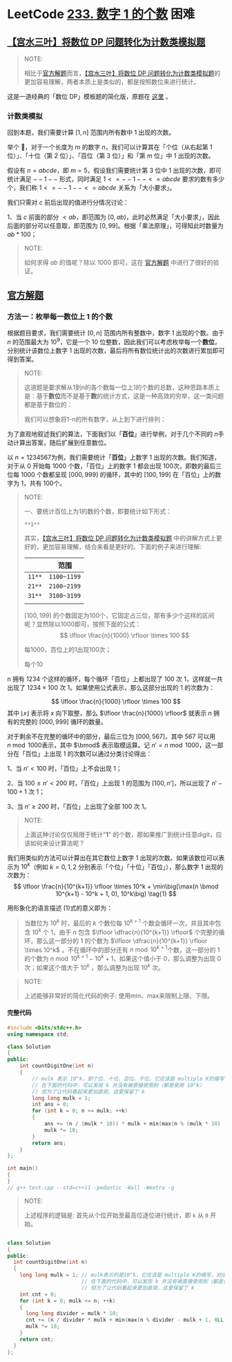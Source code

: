 # LeetCode [233. 数字 1 的个数](https://leetcode-cn.com/problems/number-of-digit-one/) 困难



## [【宫水三叶】将数位 DP 问题转化为计数类模拟题](https://leetcode-cn.com/problems/number-of-digit-one/solution/gong-shui-san-xie-jiang-shu-wei-dp-wen-t-c9oi/)

> NOTE:
>
> 相比于[官方解题](https://leetcode-cn.com/problems/number-of-digit-one/solution/shu-zi-1-de-ge-shu-by-leetcode-solution-zopq/)而言，[【宫水三叶】将数位 DP 问题转化为计数类模拟题](https://leetcode-cn.com/problems/number-of-digit-one/solution/gong-shui-san-xie-jiang-shu-wei-dp-wen-t-c9oi/)的更加容易理解，两者本质上是类似的，都是按照数位来进行统计。

这是一道经典的「数位 DP」模板题的简化版，原题在 [这里](https://leetcode-cn.com/link/?target=https%3A%2F%2Fwww.luogu.com.cn%2Fproblem%2FP1980) 。

### 计数类模拟

回到本题，我们需要计算 $[1,n]$ 范围内所有数中 $1$ 出现的次数。

举个 🌰，对于一个长度为 $m$ 的数字 $n$，我们可以计算其在「个位（从右起第 $1$ 位）」、「十位（第 $2$ 位）」、「百位（第 $3$ 位）」和「第 $m$ 位」中 $1$ 出现的次数。

假设有 $n = abcde$，即 $m = 5，$假设我们需要统计第 $3$ 位中 $1$ 出现的次数，即可统计满足 $--1--$ 形式，同时满足 $1 <= --1-- <= abcde$ 要求的数有多少个，我们称 $1 <= --1-- <= abcde$ 关系为「大小要求」。

我们只需对 $c$ 前后出现的值进行分情况讨论：

1、当 $c$ 前面的部分 $< ab$，即范围为 $[0, ab)$，此时必然满足「大小要求」，因此后面的部分可以任意取，即范围为 $[0, 99]$。根据「乘法原理」，可得知此时数量为 $ab * 100$；

> NOTE:
>
> 如何求得 $ab$ 的值呢？除以 1000 即可，这在 [官方解题](https://leetcode-cn.com/problems/number-of-digit-one/solution/shu-zi-1-de-ge-shu-by-leetcode-solution-zopq/) 中进行了很好的验证。

## [官方解题](https://leetcode-cn.com/problems/number-of-digit-one/solution/shu-zi-1-de-ge-shu-by-leetcode-solution-zopq/) 

### 方法一：枚举每一数位上 1 的个数

根据题目要求，我们需要统计 $[0, n]$ 范围内所有整数中，数字 $1$ 出现的个数。由于 $n$ 的范围最大为 $10^9$，它是一个 $10$ 位整数，因此我们可以考虑枚举每一个**数位**，分别统计该数位上数字 $1$ 出现的次数，最后将所有数位统计出的次数进行累加即可得到答案。

> NOTE: 
>
> 这道题是要求解从1到n的各个数每一位上1的个数的总数，这种思路本质上是：基于**数位**而不是基于**数**的统计方式，这是一种高效的穷举，这一类问题都是基于数位的：
>
> 我们可以想象将1-n的所有数字，从上到下进行排列：
>
>  

为了直观地叙述我们的算法，下面我们以「**百位**」进行举例，对于几个不同的 $n$​ 手动计算出答案，随后扩展到任意数位。

以 $n = 1234567$​ 为例，我们需要统计「**百位**」上数字 $1$​ 出现的次数。我们知道，对于从 $0$​ 开始每 $1000$​ 个数，「百位」上的数字 $1$​ 都会出现 $100$​次，即数的最后三位每 $1000$​ 个数都呈现 $[000, 999]$​ 的循环，其中的 $[100, 199]$​ 在「百位」上的数字为 $1$​，共有 $100$​ 个。

> NOTE: 
>
> 一、要统计百位上为1的数的个数，即要统计如下形式：
>
> ```
> **1**
> ```
>
> 其实，[【宫水三叶】将数位 DP 问题转化为计数类模拟题](https://leetcode-cn.com/problems/number-of-digit-one/solution/gong-shui-san-xie-jiang-shu-wei-dp-wen-t-c9oi/) 中的讲解方式上更好的，更加容易理解，结合来看是更好的。下面的例子来进行理解:
>
> |        | 范围        |
> | ------ | ----------- |
> | `11**` | `1100~1199` |
> | `21**` | `2100~2199` |
> | `31**` | `3100~3199` |
> |        |             |
>
> $[100, 199]$ 的个数固定为100个，它固定占三位，那有多少个这样的区间呢？显然除以1000即可，按照下面的公式：
> $$
> \lfloor \frac{n}{1000} \rfloor \times 100
> $$
> 
>
> 每1000，百位上的1出现100次；
>
> 每个10





n 拥有 $1234$ 个这样的循环，每个循环「百位」上都出现了 $100$ 次 $1$，这样就一共出现了 $1234 \times 100$ 次 1。如果使用公式表示，那么这部分出现的 $1$ 的次数为：

$$
\lfloor \frac{n}{1000} \rfloor \times 100
$$
其中 $\lfloor x \rfloor$ 表示将 $x$ 向下取整，那么 $\lfloor \frac{n}{1000} \rfloor$ 就表示 $n$ 拥有的完整的 $[000, 999]$ 循环的数量。

对于剩余不在完整的循环中的部分，最后三位为 $[000, 567]$，其中 $567$ 可以用 $n \bmod 1000$表示，其中 $\bmod$ 表示取模运算。记 $n' = n \bmod 1000$，这一部分在「百位」上出现 $1$ 的次数可以通过分类讨论得出：

1、当 $n' < 100$ 时，「百位」上不会出现 $1$；

2、当 $100 \leq n' < 200$ 时，「百位」上出现 $1$ 的范围为 $[100, n']$，所以出现了 $n' - 100 + 1$ 次 $1$；

3、当 $n' \geq 200$ 时，「百位」上出现了全部 $100$ 次 $1$。

> NOTE: 
>
> 上面这种讨论仅仅局限于统计"**1**" 的个数，那如果推广到统计任意digit，应该如何来设计算法呢？
>
> 

我们用类似的方法可以计算出在其它数位上数字 1 出现的次数。如果该数位可以表示为 $10^k$（例如 $k=0, 1, 2$ 分别表示「个位」「十位」「百位」），那么数字 $1$ 出现的次数为：
$$
\lfloor \frac{n}{10^{k+1}} \rfloor \times 10^k + \min\big(\max(n \bmod 10^{k+1} - 10^k + 1, 0), 10^k\big) \tag{1}
$$


用形象化的语言描述 (1)式的意义即为：

> 当数位为 $10^k$ 时，最后的 $k$ 个数位每 $10^{k+1}$ 个数会循环一次，并且其中包含 $10^k$ 个 $1$，由于 $n$ 包含 $\lfloor \dfrac{n}{10^{k+1}} \rfloor$ 个完整的循环，那么这一部分的 $1$ 的个数为 $\lfloor \dfrac{n}{10^{k+1}} \rfloor \times 10^k$ 。不在循环中的部分还有 $n \bmod 10^{k+1}$个数，这一部分的 $1$ 的个数为 $n \bmod 10^{k+1} - 10^k + 1$，如果这个值小于 $0$，那么调整为出现 $0$ 次；如果这个值大于 $10^k$ ，那么调整为出现 $10^k$ 次。

> NOTE:
>
> 上述能够非常好的简化代码的例子: 使用min、max来限制上限、下限。

#### 完整代码

```C++
#include <bits/stdc++.h>
using namespace std;

class Solution
{
public:
	int countDigitOne(int n)
	{
		// mulk 表示 10^k，即个位、十位、百位、千位，它应该是 multiple K的缩写
		// 在下面的代码中，可以发现 k 并没有被直接使用到（都是使用 10^k）
		// 但为了让代码看起来更加直观，这里保留了 k
		long long mulk = 1;
		int ans = 0;
		for (int k = 0; n >= mulk; ++k)
		{
			ans += (n / (mulk * 10)) * mulk + min(max(n % (mulk * 10) - mulk + 1, 0LL), mulk);
			mulk *= 10;
		}
		return ans;
	}
};

int main()
{
}
// g++ test.cpp --std=c++11 -pedantic -Wall -Wextra -g

```

> NOTE:
>
> 上述程序的逻辑是: 首先从个位开始至最高位逐位进行统计，即 `k` 从 `0` 开始。

```c++

class Solution
{
public:
  int countDigitOne(int n)
  {
    long long mulk = 1; // mulk表示的是10^k，它应该是 multiple K的缩写，对应各位、十位、百位、千位
                        // 在下面的代码中，可以发现 k 并没有被直接使用到（都是使用 10^k）
                        // 但为了让代码看起来更加直观，这里保留了 k
    int cnt = 0;
    for (int k = 0; mulk <= n; ++k)
    {
      long long divider = mulk * 10;                                             // 除数
      cnt += (n / divider * mulk + min(max(n % divider - mulk + 1, 0LL), mulk)); // 使用min、max来调整上限下限
      mulk *= 10;
    }
    return cnt;
  }
};

```

